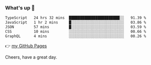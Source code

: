 ### What's up 👋

<!--START_SECTION:waka-->

```txt
TypeScript   24 hrs 32 mins  ███████████████████████░░   91.39 %
JavaScript   1 hr 2 mins     █░░░░░░░░░░░░░░░░░░░░░░░░   03.86 %
JSON         57 mins         █░░░░░░░░░░░░░░░░░░░░░░░░   03.59 %
CSS          10 mins         ░░░░░░░░░░░░░░░░░░░░░░░░░   00.66 %
GraphQL      4 mins          ░░░░░░░░░░░░░░░░░░░░░░░░░   00.26 %
```

<!--END_SECTION:waka-->

👉 [my GitHub Pages](https://ykzhukian.github.io)

Cheers, have a great day.

